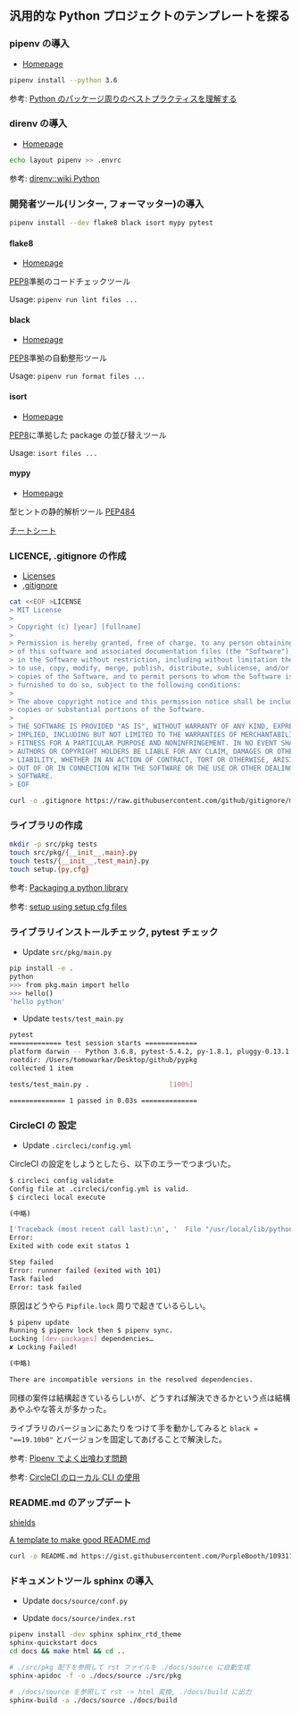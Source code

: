 ## 汎用的な Python プロジェクトのテンプレートを探る

### pipenv の導入

- [Homepage](https://github.com/pypa/pipenv)

```bash
pipenv install --python 3.6
```

参考: [Python のパッケージ周りのベストプラクティスを理解する](https://www.m3tech.blog/entry/python-packaging)

### direnv の導入

- [Homepage](https://github.com/direnv/direnv)

```bash
echo layout pipenv >> .envrc
```

参考: [direnv::wiki Python](https://github.com/direnv/direnv/wiki/Python)

### 開発者ツール(リンター, フォーマッター)の導入

```bash
pipenv install --dev flake8 black isort mypy pytest
```

#### flake8

- [Homepage](https://gitlab.com/pycqa/flake8)

[PEP8](https://www.python.org/dev/peps/pep-0008/)準拠のコードチェックツール

Usage: `pipenv run lint files ...`

#### black

- [Homepage](https://github.com/psf/black)

[PEP8](https://www.python.org/dev/peps/pep-0008)準拠の自動整形ツール

Usage: `pipenv run format files ...`

#### isort

- [Homepage](https://github.com/timothycrosley/isort)

[PEP8](https://www.python.org/dev/peps/pep-0008/)に準拠した package の並び替えツール

Usage: `isort files ...`

#### mypy

- [Homepage](https://github.com/python/mypy)

型ヒントの静的解析ツール [PEP484](https://www.python.org/dev/peps/pep-0484/)

[チートシート](https://mypy.readthedocs.io/en/latest/cheat_sheet_py3.html)

### LICENCE, .gitignore の作成

- [Licenses](https://choosealicense.com/licenses/)
- [.gitignore](https://github.com/github/gitignore)

```bash
cat <<EOF >LICENSE
> MIT License
>
> Copyright (c) [year] [fullname]
>
> Permission is hereby granted, free of charge, to any person obtaining a copy
> of this software and associated documentation files (the "Software"), to deal
> in the Software without restriction, including without limitation the rights
> to use, copy, modify, merge, publish, distribute, sublicense, and/or sell
> copies of the Software, and to permit persons to whom the Software is
> furnished to do so, subject to the following conditions:
>
> The above copyright notice and this permission notice shall be included in all
> copies or substantial portions of the Software.
>
> THE SOFTWARE IS PROVIDED "AS IS", WITHOUT WARRANTY OF ANY KIND, EXPRESS OR
> IMPLIED, INCLUDING BUT NOT LIMITED TO THE WARRANTIES OF MERCHANTABILITY,
> FITNESS FOR A PARTICULAR PURPOSE AND NONINFRINGEMENT. IN NO EVENT SHALL THE
> AUTHORS OR COPYRIGHT HOLDERS BE LIABLE FOR ANY CLAIM, DAMAGES OR OTHER
> LIABILITY, WHETHER IN AN ACTION OF CONTRACT, TORT OR OTHERWISE, ARISING FROM,
> OUT OF OR IN CONNECTION WITH THE SOFTWARE OR THE USE OR OTHER DEALINGS IN THE
> SOFTWARE.
> EOF
```

```bash
curl -o .gitignore https://raw.githubusercontent.com/github/gitignore/master/Python.gitignore
```

### ライブラリの作成

```bash
mkdir -p src/pkg tests
touch src/pkg/{__init__,main}.py
touch tests/{__init__,test_main}.py
touch setup.{py,cfg}
```

参考: [Packaging a python library](https://blog.ionelmc.ro/2014/05/25/python-packaging/)

参考: [setup using setup cfg files](https://setuptools.readthedocs.io/en/latest/setuptools.html#configuring-setup-using-setup-cfg-files)

### ライブラリインストールチェック, pytest チェック

- Update `src/pkg/main.py`

```bash
pip install -e .
python
>>> from pkg.main import hello
>>> hello()
'hello python'
```

- Update `tests/test_main.py`

```bash
pytest
============= test session starts =============
platform darwin -- Python 3.6.8, pytest-5.4.2, py-1.8.1, pluggy-0.13.1
rootdir: /Users/tomowarkar/Desktop/github/pypkg
collected 1 item

tests/test_main.py .                    [100%]

============== 1 passed in 0.03s ==============
```

### CircleCI の 設定

- Update `.circleci/config.yml`

CircleCI の設定をしようとしたら、以下のエラーでつまづいた。

```bash
$ circleci config validate
Config file at .circleci/config.yml is valid.
$ circleci local execute

(中略)

['Traceback (most recent call last):\n', '  File "/usr/local/lib/python3.6/site-packages/pipenv/utils.py", line 501, in create_spinner\n    yield sp\n', '  File "/usr/local/lib/python3.6/site-packages/pipenv/utils.py", line 649, in venv_resolve_deps\n    c = resolve(cmd, sp)\n', '  File "/usr/local/lib/python3.6/site-packages/pipenv/utils.py", line 539, in resolve\n    sys.exit(c.return_code)\n', 'SystemExit: 1\n']
Error:
Exited with code exit status 1

Step failed
Error: runner failed (exited with 101)
Task failed
Error: task failed
```

原因はどうやら `Pipfile.lock` 周りで起きているらしい。

```bash
$ pipenv update
Running $ pipenv lock then $ pipenv sync.
Locking [dev-packages] dependencies…
✘ Locking Failed!

(中略)

There are incompatible versions in the resolved dependencies.
```

同様の案件は結構起きているらしいが、どうすれば解決できるかという点は結構あやふやな答えが多かった。

ライブラリのバージョンにあたりをつけて手を動かしてみると `black = "==19.10b0"` とバージョンを固定してあげることで解決した。

参考: [Pipenv でよく出喰わす問題](https://pipenv-ja.readthedocs.io/ja/translate-ja/diagnose.html)

参考: [CircleCI のローカル CLI の使用](https://circleci.com/docs/ja/2.0/local-cli/)

### README.md のアップデート

[shields](https://shields.io/)

[A template to make good README.md](https://gist.github.com/PurpleBooth/109311bb0361f32d87a2)

```bash
curl -o README.md https://gist.githubusercontent.com/PurpleBooth/109311bb0361f32d87a2/raw/8254b53ab8dcb18afc64287aaddd9e5b6059f880/README-Template.md
```

### ドキュメントツール sphinx の導入

- Update `docs/source/conf.py`

- Update `docs/source/index.rst`

```bash
pipenv install -dev sphinx sphinx_rtd_theme
sphinx-quickstart docs
cd docs && make html && cd ..

# ./src/pkg 配下を参照して rst ファイルを ./docs/source に自動生成
sphinx-apidoc -f -o ./docs/source ./src/pkg

# ./docs/source を参照して rst -> html 変換, ./docs/build に出力
sphinx-build -a ./docs/source ./docs/build
```

